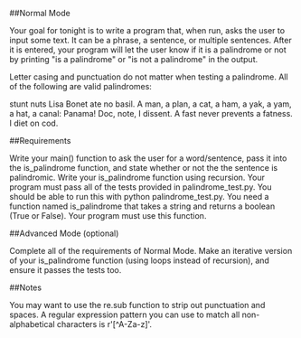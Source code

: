 ##Normal Mode

Your goal for tonight is to write a program that, when run, asks the user to input some text. It can be a phrase, a sentence, or multiple sentences. After it is entered, your program will let the user know if it is a palindrome or not by printing "is a palindrome" or "is not a palindrome" in the output.

Letter casing and punctuation do not matter when testing a palindrome. All of the following are valid palindromes:

stunt nuts
Lisa Bonet ate no basil.
A man, a plan, a cat, a ham, a yak, a yam, a hat, a canal: Panama!
Doc, note, I dissent. A fast never prevents a fatness. I diet on cod.

##Requirements

Write your main() function to ask the user for a word/sentence, pass it into the is_palindrome function, and state whether or not the the sentence is palindromic.
Write your is_palindrome function using recursion.
Your program must pass all of the tests provided in palindrome_test.py. You should be able to run this with python palindrome_test.py.
You need a function named is_palindrome that takes a string and returns a boolean (True or False). Your program must use this function.

##Advanced Mode (optional)

Complete all of the requirements of Normal Mode.
Make an iterative version of your is_palindrome function (using loops instead of recursion), and ensure it passes the tests too.

##Notes

You may want to use the re.sub function to strip out punctuation and spaces. A regular expression pattern you can use to match all non-alphabetical characters is r'[^A-Za-z]'.
